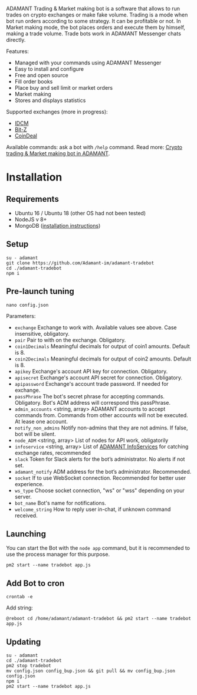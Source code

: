 ADAMANT Trading & Market making bot is a software that allows to run trades on crypto exchanges or make fake volume. Trading is a mode when bot run orders according to some strategy. It can be profitable or not.
In Market making mode, the bot places orders and execute them by himself, making a trade volume.
Trade bots work in ADAMANT Messenger chats directly.

Features:

* Managed with your commands using ADAMANT Messenger
* Easy to install and configure
* Free and open source
* Fill order books
* Place buy and sell limit or market orders
* Market making
* Stores and displays statistics

Supported exchanges (more in progress):

* [IDCM](https://idcm.io/invitation/receive?code=LM5510&lang=en)
* [Bit-Z](https://u.bit-z.com/register?invite_code=2423317)
* [CoinDeal](https://coindeal.com/ref/9WZN)

Available commands: ask a bot with `/help` command. Read more: [Crypto trading & Market making bot in ADAMANT](https://medium.com/adamant-im/crypto-trading-market-making-bot-in-adamant-82fa48b78f51).

# Installation

## Requirements

* Ubuntu 16 / Ubuntu 18 (other OS had not been tested)
* NodeJS v 8+
* MongoDB ([installation instructions](https://docs.mongodb.com/manual/tutorial/install-mongodb-on-ubuntu/))

## Setup

```
su - adamant
git clone https://github.com/Adamant-im/adamant-tradebot
cd ./adamant-tradebot
npm i
```

## Pre-launch tuning

```
nano config.json
```

Parameters:

* `exchange` <string> Exchange to work with. Available values see above. Case insensitive, obligatory.
* `pair` <string> Pair to with on the exchange. Obligatory.
* `coin1Decimals` <number>  Meaningful decimals for output of coin1 amounts. Default is 8.
* `coin2Decimals` <number>  Meaningful decimals for output of coin2 amounts. Default is 8.
* `apikey` <string> Exchange's account API key for connection. Obligatory.
* `apisecret` <string> Exchange's account API secret for connection. Obligatory.
* `apipassword` <string> Exchange's account trade password. If needed for exchange.
* `passPhrase` <string> The bot's secret phrase for accepting commands. Obligatory. Bot's ADM address will correspond this passPhrase.
* `admin_accounts` <string, array> ADAMANT accounts to accept commands from. Commands from other accounts will not be executed. At lease one account.
* `notify_non_admins` <boolean> Notify non-admins that they are not admins. If false, bot will be silent.
* `node_ADM` <string, array> List of nodes for API work, obligatorily
* `infoservice` <string, array> List of [ADAMANT InfoServices](https://github.com/Adamant-im/adamant-currencyinfo-services) for catching exchange rates, recommended
* `slack` <string> Token for Slack alerts for the bot’s administrator. No alerts if not set.
* `adamant_notify` <string> ADM address for the bot’s administrator. Recommended.
* `socket` <boolean> If to use WebSocket connection. Recommended for better user experience.
* `ws_type` <string> Choose socket connection, "ws" or "wss" depending on your server.
* `bot_name` <string> Bot's name for notifications.
* `welcome_string` <string> How to reply user in-chat, if unknown command received.

## Launching

You can start the Bot with the `node app` command, but it is recommended to use the process manager for this purpose.

```
pm2 start --name tradebot app.js
```

## Add Bot to cron

```
crontab -e
```

Add string:

```
@reboot cd /home/adamant/adamant-tradebot && pm2 start --name tradebot app.js
```

## Updating

```
su - adamant
cd ./adamant-tradebot
pm2 stop tradebot
mv config.json config_bup.json && git pull && mv config_bup.json config.json
npm i
pm2 start --name tradebot app.js
```
